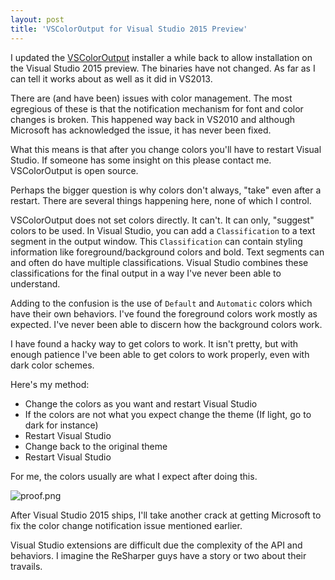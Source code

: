 ```yaml
---
layout: post  
title: 'VSColorOutput for Visual Studio 2015 Preview'
---
```

I updated the [VSColorOutput](http://mike-ward.net/vscoloroutput) installer a while back to allow installation on the Visual Studio 2015 preview. The binaries have not changed. As far as I can tell it works about as well as it did in VS2013.

There are (and have been) issues with color management. The most egregious of these is that the notification mechanism for font and color changes is broken. This happened way back in VS2010 and although Microsoft has acknowledged the issue, it has never been fixed.

What this means is that after you change colors you'll have to restart Visual Studio. If someone has some insight on this please contact me. VSColorOutput is open source.

Perhaps the bigger question is why colors don't always, "take" even after a restart. There are several things happening here, none of which I control.

VSColorOutput does not set colors directly. It can't. It can only, "suggest" colors to be used. In Visual Studio, you can add a `Classification` to a text segment in the output window. This `Classification` can contain styling information like foreground/background colors and bold. Text segments can and often do have multiple classifications. Visual Studio combines these classifications for the final output in a way I've never been able to understand.

Adding to the confusion is the use of `Default` and `Automatic` colors which have their own behaviors. I've found the foreground colors work mostly as expected. I've never been able to discern how the background colors work.

I have found a hacky way to get colors to work. It isn't pretty, but with enough patience I've been able to get colors to work properly, even with dark color schemes.

Here's my method:

- Change the colors as you want and restart Visual Studio
- If the colors are not what you expect change the theme (If light, go to dark for instance)
- Restart Visual Studio
- Change back to the original theme
- Restart Visual Studio

For me, the colors usually are what I expect after doing this.

![proof.png](http://mike-ward.net/cdn/images/blog/2014-12-11-vscoloroutput-for-visual-studio-2015/proof.png "VS2015 with gray background") 

After Visual Studio 2015 ships, I'll take another crack at getting Microsoft to fix the color change notification issue mentioned earlier.

Visual Studio extensions are difficult due the complexity of the API and behaviors. I imagine the ReSharper guys have a story or two about their travails.
